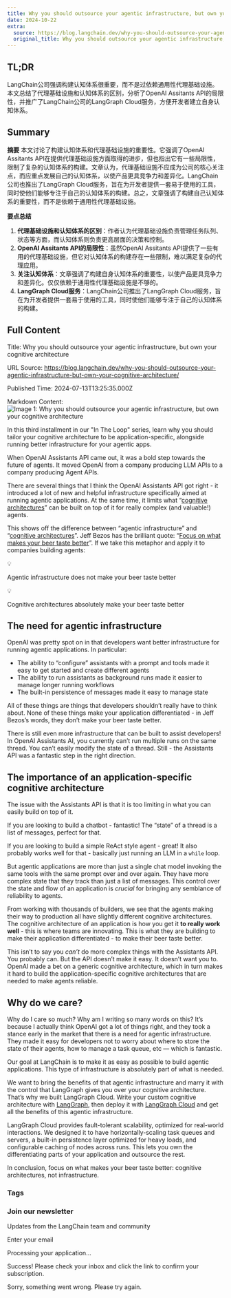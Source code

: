 ```yaml
---
title: Why you should outsource your agentic infrastructure, but own your cognitive architecture
date: 2024-10-22
extra:
  source: https://blog.langchain.dev/why-you-should-outsource-your-agentic-infrastructure-but-own-your-cognitive-architecture/
  original_title: Why you should outsource your agentic infrastructure, but own your cognitive architecture
---
```

## TL;DR
LangChain公司强调构建认知体系很重要，而不是过依赖通用性代理基础设施。本文总结了代理基础设施和认知体系的区别，分析了OpenAI Assitants API的局限性，并推广了LangChain公司的LangGraph Cloud服务，方便开发者建立自身认知体系。
## Summary
**摘要**
本文讨论了构建认知体系和代理基础设施的重要性。它强调了OpenAI Assitants API在提供代理基础设施方面取得的进步，但也指出它有一些局限性，限制了复杂的认知体系的构建。文章认为，代理基础设施不应成为公司的核心关注点，而应重点发展自己的认知体系，以使产品更具竞争力和差异化。LangChain公司也推出了LangGraph Cloud服务，旨在为开发者提供一套易于使用的工具，同时使他们能够专注于自己的认知体系的构建。总之，文章强调了构建自己认知体系的重要性，而不是依赖于通用性代理基础设施。

**要点总结**
1. **代理基础设施和认知体系的区别**：作者认为代理基础设施负责管理任务队列、状态等方面，而认知体系则负责更高层面的决策和控制。
2. **OpenAI Assitants API的局限性**：虽然OpenAI Assitants API提供了一些有用的代理基础设施，但它对认知体系的构建存在一些限制，难以满足复杂的代理应用。
3. **关注认知体系**：文章强调了构建自身认知体系的重要性，以使产品更具竞争力和差异化。仅仅依赖于通用性代理基础设施是不够的。
4. **LangGraph Cloud服务**：LangChain公司推出了LangGraph Cloud服务，旨在为开发者提供一套易于使用的工具，同时使他们能够专注于自己的认知体系的构建。
## Full Content
Title: Why you should outsource your agentic infrastructure, but own your cognitive architecture

URL Source: https://blog.langchain.dev/why-you-should-outsource-your-agentic-infrastructure-but-own-your-cognitive-architecture/

Published Time: 2024-07-13T13:25:35.000Z

Markdown Content:
![Image 1: Why you should outsource your agentic infrastructure, but own your cognitive architecture](https://blog.langchain.dev/content/images/size/w760/format/webp/2024/07/Outsource-agent-infra--own-cognitive-architecture--1-.png)

In this third installment in our "In The Loop" series, learn why you should tailor your cognitive architecture to be application-specific, alongside running better infrastructure for your agentic apps.

When OpenAI Assistants API came out, it was a bold step towards the future of agents. It moved OpenAI from a company producing LLM APIs to a company producing Agent APIs.

There are several things that I think the OpenAI Assistants API got right - it introduced a lot of new and helpful infrastructure specifically aimed at running agentic applications. At the same time, it limits what “[cognitive architectures](https://blog.langchain.dev/what-is-a-cognitive-architecture/)” can be built on top of it for really complex (and valuable!) agents.

This shows off the difference between “agentic infrastructure” and “[cognitive architectures](https://blog.langchain.dev/what-is-a-cognitive-architecture/)”. Jeff Bezos has the brilliant quote: “[Focus on what makes your beer taste better](https://www.acquired.fm/episodes/amazon-com?ref=blog.langchain.dev)”. If we take this metaphor and apply it to companies building agents:

💡

Agentic infrastructure does not make your beer taste better

💡

Cognitive architectures absolutely make your beer taste better

The need for agentic infrastructure
-----------------------------------

OpenAI was pretty spot on in that developers want better infrastructure for running agentic applications. In particular:

*   The ability to “configure” assistants with a prompt and tools made it easy to get started and create different agents
*   The ability to run assistants as background runs made it easier to manage longer running workflows
*   The built-in persistence of messages made it easy to manage state

All of these things are things that developers shouldn’t really have to think about. None of these things make your application differentiated - in Jeff Bezos’s words, they don’t make your beer taste better.

There is still even more infrastructure that can be built to assist developers! In OpenAI Assistants AI, you currently can’t run multiple runs on the same thread. You can’t easily modify the state of a thread. Still - the Assistants API was a fantastic step in the right direction.

The importance of an application-specific cognitive architecture
----------------------------------------------------------------

The issue with the Assistants API is that it is too limiting in what you can easily build on top of it.

If you are looking to build a chatbot - fantastic! The “state” of a thread is a list of messages, perfect for that.

If you are looking to build a simple ReAct style agent - great! It also probably works well for that - basically just running an LLM in a `while` loop.

But agentic applications are more than just a single chat model invoking the same tools with the same prompt over and over again. They have more complex state that they track than just a list of messages. This control over the state and flow of an application is _crucial_ for bringing any semblance of reliability to agents.

From working with thousands of builders, we see that the agents making their way to production all have slightly different cognitive architectures. The cognitive architecture of an application is how you get it **to really work well** - this is where teams are innovating. This is what they are building to make their application differentiated - to make their beer taste better.

This isn’t to say you _can’t_ do more complex things with the Assistants API. You probably can. But the API doesn’t make it easy. It doesn’t want you to. OpenAI made a bet on a generic cognitive architecture, which in turn makes it hard to build the application-specific cognitive architectures that are needed to make agents reliable.

Why do we care?
---------------

Why do I care so much? Why am I writing so many words on this? It’s because I actually think OpenAI got a lot of things right, and they took a stance early in the market that there is a need for agentic infrastructure. They made it easy for developers not to worry about where to store the state of their agents, how to manage a task queue, etc — which is fantastic.

Our goal at LangChain is to make it as easy as possible to build agentic applications. This type of infrastructure is absolutely part of what is needed.

We want to bring the benefits of that agentic infrastructure and marry it with the control that LangGraph gives you over your cognitive architecture. That’s why we built LangGraph Cloud. Write your custom cognitive architecture with [LangGraph](https://www.langchain.com/langgraph?ref=blog.langchain.dev), then deploy it with [LangGraph Cloud](https://blog.langchain.dev/langgraph-cloud/) and get all the benefits of this agentic infrastructure.

LangGraph Cloud provides fault-tolerant scalability, optimized for real-world interactions. We designed it to have horizontally-scaling task queues and servers, a built-in persistence layer optimized for heavy loads, and configurable caching of nodes across runs. This lets you own the differentiating parts of your application and outsource the rest.

In conclusion, focus on what makes your beer taste better: cognitive architectures, not infrastructure.

### Tags

### Join our newsletter

Updates from the LangChain team and community

Enter your email

Processing your application...

Success! Please check your inbox and click the link to confirm your subscription.

Sorry, something went wrong. Please try again.

